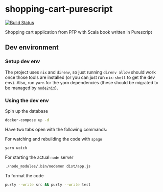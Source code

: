 # shopping-cart-purescript

[![Build Status](https://travis-ci.com/Nimor111/shopping-cart-purescript.svg?branch=master)](https://travis-ci.com/Nimor111/shopping-cart-purescript)

Shopping cart application from PFP with Scala book written in Purescript

## Dev environment

### Setup dev env
The project uses `nix` and `direnv`, so just running `direnv allow` should work once those tools are installed (or you can just run `nix-shell` to get the dev env).
Also, run `yarn` for the yarn dependencies (these should be migrated to be managed by `node2nix`).

### Using the dev env

Spin up the database

``` sh
docker-compose up -d
```

Have two tabs open with the following commands:

For watching and rebuilding the code with `spago`

``` sh
yarn watch
```

For starting the actual `node` server

``` sh
./node_modules/.bin/nodemon dist/app.js
```

To format the code 

``` sh
purty --write src && purty --write test
```
